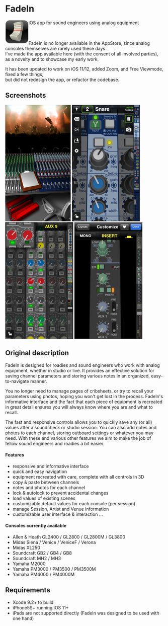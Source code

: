 # FadeIn
<div>
<img align="left" src="images/about_fadein-logo.png">
iOS app for sound engineers using analog equipment
</div>
<br/>
<br/>

FadeIn is no longer available in the AppStore, since analog consoles themselves are rarely used these days.<br/>
I've made the app available here (with the consent of all involved parties), as a novelty and to showcase my early work.

It has been updated to work on iOS 11/12, added Zoom, and Free Viewmode, fixed a few things,<br/>
but did not redesign the app, or refactor the codebase.

## Screenshots
<img src=".readme_res/4in_01_ms.png" width="208"> <img src=".readme_res/4in_02_scv_venicef.png" width="216"> <img src=".readme_res/4in_03_av&zoom_xl250.png" width="216"> <img src=".readme_res/4in_05_setup-def_pm3k.png" width="216">


## Original description
FadeIn is designed for roadies and sound engineers who work with analog equipment, whether in studio or live.
It provides an effective solution for saving channel parameters and storing various notes in an organized, easy-to-navigate manner.

You no longer need to manage pages of cribsheets, or try to recall your parameters using photos, hoping you won't get lost in the process. FadeIn's informative interface and the fact that each piece of equipment is recreated in great detail ensures you will always know where you are and what to recall.

The fast and responsive controls allows you to quickly save any (or all) values after a soundcheck or studio session. You can also add notes and photos to each channel, storing outboard settings or whatever you may need. With these and various other features we aim to make the job of fellow sound engineers and roadies a bit easier.


#### Features
- responsive and informative interface
- quick and easy navigation
- equipment recreated with care, complete with all controls in 3D
- copy & paste between channels
- notes and photos for each channel
- lock & autolock to prevent accidental changes
- load values of existing scenes
- customizable default values for each console (per session)
- manage Session, Artist and Venue information
- customizable user interface & interaction
...


#### Consoles currently available
- Allen & Heath GL2400 / GL2800 / GL2800M / GL3800
- Midas Siena / Venice / VeniceF / Verona
- Midas XL250
- Soundcraft GB2 / GB4 / GB8
- Soundcraft MH2 / MH3
- Yamaha M2000
- Yamaha PM3000 / PM3500 / PM3500M
- Yamaha PM4000 / PM4000M


## Requirements
- Xcode 9.2+ to build
- iPhone5S+ running iOS 11+
- iPads are not supported directly (FadeIn was designed to be used with one hand)
